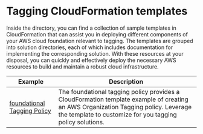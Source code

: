 # Tagging CloudFormation templates

Inside the directory, you can find a collection of sample templates in CloudFormation that can assist you in deploying different components of your AWS cloud foundation relevant to tagging. The templates are grouped into solution directories, each of which includes documentation for implementing the corresponding solution. With these resources at your disposal, you can quickly and effectively deploy the necessary AWS resources to build and maintain a robust cloud infrastructure.

| Example | Description |
| --------------- | ----------- |
| [foundational Tagging Policy](./foundational-tagging-policy/) | The foundational tagging policy provides a CloudFormation template example of creating an AWS Organization Tagging policy. Leverage the template to customize for you tagging policy solutions. |
